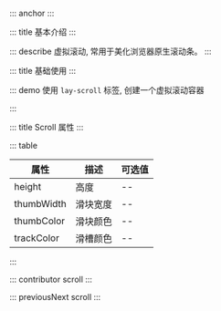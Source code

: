 ::: anchor
:::

::: title 基本介绍
:::

::: describe 虚拟滚动, 常用于美化浏览器原生滚动条。
:::

::: title 基础使用
:::

::: demo 使用 `lay-scroll` 标签, 创建一个虚拟滚动容器

<template>
  <lay-button @click="changeTotal">修改数据</lay-button>
  <lay-button @click="changeMaxTotal">修改数据</lay-button>
  <lay-scroll height="200px" style="background-color:whitesmoke;">
    <lay-panel v-for="(n,index) in total" :key="n" style="margin:10px;padding:10px;">内容</lay-panel>
  </lay-scroll>
</template>

<script>
import { ref } from 'vue'

export default {
  setup() {
    const total = ref(50);

    const changeTotal = () => {
      total.value = 2;
    }

    const changeMaxTotal = () => {
      total.value = 50;
    }

    return {
      total, 
      changeTotal,
      changeMaxTotal
    }
  }
}
</script>

:::

::: title Scroll 属性
:::

::: table

| 属性        | 描述     | 可选值 |
| ----------- | -------- | ------ |
| height      |   高度   | --     |
| thumbWidth |   滑块宽度   | --     |
| thumbColor |   滑块颜色   | --     |
| trackColor   |   滑槽颜色   | --     |

:::

::: contributor scroll
:::  

::: previousNext scroll
:::